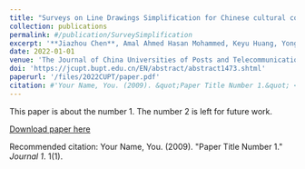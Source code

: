 ```yaml
---
title: "Surveys on Line Drawings Simplification for Chinese cultural computing"
collection: publications
permalink: #/publication/SurveySimplification
excerpt: '**Jiazhou Chen**, Amal Ahmed Hasan Mohammed, Keyu Huang, Yongwei Miao'
date: 2022-01-01
venue: 'The Journal of China Universities of Posts and Telecommunications'
doi: 'https://jcupt.bupt.edu.cn/EN/abstract/abstract1473.shtml'
paperurl: '/files/2022CUPT/paper.pdf'
citation: #'Your Name, You. (2009). &quot;Paper Title Number 1.&quot; <i>Journal 1</i>. 1(1).'
---
```

This paper is about the number 1. The number 2 is left for future work.

[Download paper here](http://academicpages.github.io/files/paper1.pdf)

Recommended citation: Your Name, You. (2009). "Paper Title Number 1." <i>Journal 1</i>. 1(1).
